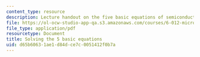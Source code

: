 ```yaml
---
content_type: resource
description: Lecture handout on the five basic equations of semiconductor device physics.
file: https://ol-ocw-studio-app-qa.s3.amazonaws.com/courses/6-012-microelectronic-devices-and-circuits-fall-2009/d65b60631ae1d84dce7c0051412f0b7a_MIT6_012F09_lec03_five_eqn.pdf
file_type: application/pdf
resourcetype: Document
title: Solving the 5 basic equations
uid: d65b6063-1ae1-d84d-ce7c-0051412f0b7a
---
```


